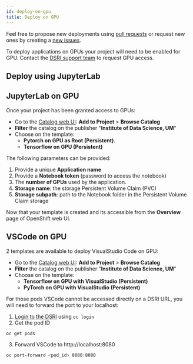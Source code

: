 ```yaml
---
id: deploy-on-gpu
title: Deploy on GPU
---
```


Feel free to propose new deployments using [pull requests](https://github.com/MaastrichtU-IDS/dsri-documentation/pulls) or request new ones by creating a [new issues](https://github.com/MaastrichtU-IDS/dsri-documentation/issues).

To deploy applications on GPUs your project will need to be enabled for GPU. Contact the [DSRI support team](mailto:dsri-support-l@maastrichtuniversity.nl) to request GPU access.

## Deploy using JupyterLab



## JupyterLab on GPU

Once your project has been granted access to GPUs:

* Go to the [Catalog web UI](https://app.dsri.unimaas.nl:8443/console/catalog): **Add to Project** > **Browse Catalog**
* **Filter** the catalog on the publisher "**Institute of Data Science, UM**"
* Choose on the template:
  * **Pytorch on GPU as Root (Persistent)**.
  * **Tensorflow on GPU (Persistent)**

The following parameters can be provided:

1. Provide a unique **Application name**
2. Provide a **Notebook token** (password to access the notebook)
3. The **number of GPUs** used by the application.
4. **Storage name**: the storage Persistent Volume Claim (PVC)
5. **Storage subpath**: path to the Notebook folder in the Persistent Volume Claim storage

Now that your template is created and its accessible from the **Overview** page of OpenShift web UI.

## VSCode on GPU

2 templates are available to deploy VisualStudio Code on GPU:

* Go to the [Catalog web UI](https://app.dsri.unimaas.nl:8443/console/catalog): **Add to Project** > **Browse Catalog**
* **Filter** the catalog on the publisher "**Institute of Data Science, UM**"
* Choose on the template:
  * **Tensorflow on GPU with VisualStudio (Persistent)**
  * **PyTorch on GPU with VisualStudio (Persistent)**

For those pods VSCode cannot be accessed directly on a DSRI URL, you will need to forward the port to your localhost:

1. [Login to the DSRI](/docs/openshift-login) using `oc login`
2. Get the pod ID

```bash
oc get pods
```

3. Forward VSCode to http://localhost:8080

```bash
oc port-forward <pod_id> 8080:8080
```
